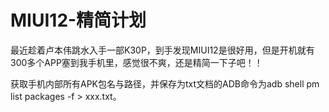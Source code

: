 # MIUI12-精简计划

最近趁着卢本伟跳水入手一部K30P，到手发现MIUI12是很好用，但是开机就有300多个APP塞到我手机里，感觉很不爽，还是精简一下子吧！！

获取手机内部所有APK包名与路径，并保存为txt文档的ADB命令为adb shell pm list packages -f > xxx.txt。
